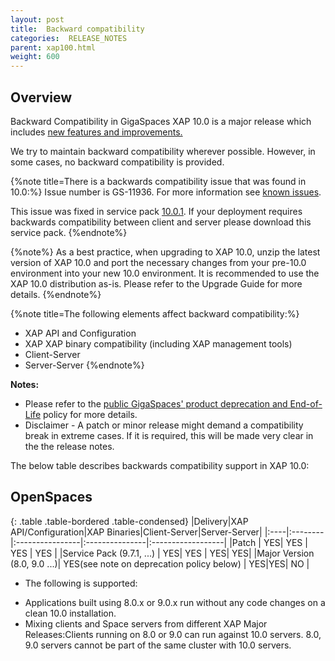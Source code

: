 ```yaml
---
layout: post
title:  Backward compatibility
categories:  RELEASE_NOTES
parent: xap100.html
weight: 600
---
```




## Overview
Backward Compatibility in GigaSpaces
XAP 10.0 is a major release which includes [new features and improvements.](./xap100whats-new.html)

We try to maintain backward compatibility wherever possible. However, in some cases, no backward compatibility is provided.

{%note title=There is a backwards compatibility issue that was found in 10.0:%}
Issue number is GS-11936. For more information see [known issues](./100known-issues.html).

This issue was fixed in service pack [10.0.1](http://www.gigaspaces.com/xap-download).
If your deployment requires backwards compatibility between client and server please download this service pack.
{%endnote%}

{%note%}
As a best practice, when upgrading to XAP 10.0, unzip the latest version of XAP 10.0 and port the necessary changes from your pre-10.0 environment into your new 10.0 environment. It is recommended to use the XAP 10.0 distribution as-is. Please refer to the  Upgrade Guide for more details.
{%endnote%}


{%note title=The following elements affect backward compatibility:%}

- XAP API and Configuration
- XAP XAP binary compatibility (including XAP management tools)
- Client-Server
- Server-Server
{%endnote%}

**Notes:**

- Please refer to the  [public GigaSpaces' product deprecation and End-of-Life](http://www.gigaspaces.com/EOL) policy for more details.
- Disclaimer - A patch or minor release might demand a compatibility break in extreme cases. If it is required, this will be made very clear in the the release notes.


The below table describes backwards compatibility support in XAP 10.0:

## OpenSpaces

{: .table .table-bordered .table-condensed}
|Delivery|XAP API/Configuration|XAP Binaries|Client-Server|Server-Server|
|:----|:--------|:----------------|:---------------|:------------------|
|Patch  | YES| YES |   YES   |  YES |
|Service Pack (9.7.1, ...) | YES| YES | YES|   YES|
|Major Version (8.0, 9.0 ...)| YES(see note on deprecation policy below) | YES|YES| NO     |

* The following is supported:

- Applications built using 8.0.x or 9.0.x run without any code changes on a clean 10.0 installation.
- Mixing clients and Space servers from different XAP Major Releases:Clients running on 8.0 or 9.0 can run against 10.0 servers. 8.0, 9.0 servers cannot be part of the same cluster with 10.0 servers.




